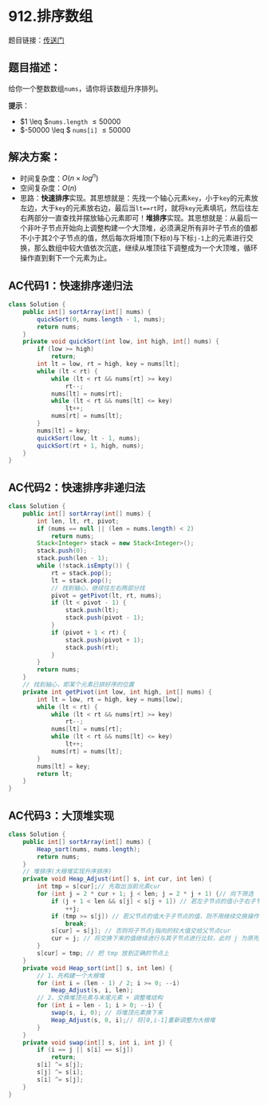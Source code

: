 # 912.排序数组
题目链接：[传送门](https://leetcode-cn.com/problems/sort-an-array/)

## 题目描述：
给你一个整数数组`nums`，请你将该数组升序排列。

**提示**：

- $1 \leq $`nums.length` $\leq 50000$
- $-50000 \leq $ `nums[i]` $\leq 50000$

## 解决方案：
- 时间复杂度：$O(n × log^n)$
- 空间复杂度：$O(n)$
- 思路：**快速排序**实现。其思想就是：先找一个轴心元素`key`，小于`key`的元素放左边，大于`key`的元素放右边，最后当`lt==rt`时，就将`key`元素填坑，然后往左右两部分一直查找并摆放轴心元素即可！**堆排序**实现。其思想就是：从最后一个非叶子节点开始向上调整构建一个大顶堆，必须满足所有非叶子节点的值都不小于其2个子节点的值，然后每次将堆顶(下标`0`)与下标`j-1`上的元素进行交换，那么数组中较大值依次沉底，继续从堆顶往下调整成为一个大顶堆，循环操作直到剩下一个元素为止。

## AC代码1：快速排序递归法
```java
class Solution {
	public int[] sortArray(int[] nums) {
		quickSort(0, nums.length - 1, nums);
		return nums;
	}
	private void quickSort(int low, int high, int[] nums) {
		if (low >= high)
			return;
		int lt = low, rt = high, key = nums[lt];
		while (lt < rt) {
			while (lt < rt && nums[rt] >= key)
				rt--;
			nums[lt] = nums[rt];
			while (lt < rt && nums[lt] <= key)
				lt++;
			nums[rt] = nums[lt];
		}
		nums[lt] = key;
		quickSort(low, lt - 1, nums);
		quickSort(rt + 1, high, nums);
	}
}
```

## AC代码2：快速排序非递归法
```java
class Solution {
	public int[] sortArray(int[] nums) {
		int len, lt, rt, pivot;
		if (nums == null || (len = nums.length) < 2)
			return nums;
		Stack<Integer> stack = new Stack<Integer>();
		stack.push(0);
		stack.push(len - 1);
		while (!stack.isEmpty()) {
			rt = stack.pop();
			lt = stack.pop();
			// 找到轴心，继续往左右两部分找
			pivot = getPivot(lt, rt, nums);
			if (lt < pivot - 1) {
				stack.push(lt);
				stack.push(pivot - 1);
			}
			if (pivot + 1 < rt) {
				stack.push(pivot + 1);
				stack.push(rt);
			}
		}
		return nums;
	}
	// 找到轴心，即某个元素已排好序的位置
	private int getPivot(int low, int high, int[] nums) {
		int lt = low, rt = high, key = nums[low];
		while (lt < rt) {
			while (lt < rt && nums[rt] >= key)
				rt--;
			nums[lt] = nums[rt];
			while (lt < rt && nums[lt] <= key)
				lt++;
			nums[rt] = nums[lt];
		}
		nums[lt] = key;
		return lt;
	}
}
```

## AC代码3：大顶堆实现
```java
class Solution {
	public int[] sortArray(int[] nums) {
		Heap_sort(nums, nums.length);
		return nums;
	}
	// 堆排序(大根堆实现升序排序)
	private void Heap_Adjust(int[] s, int cur, int len) {
		int tmp = s[cur];// 先取出当前元素cur
		for (int j = 2 * cur + 1; j < len; j = 2 * j + 1) {// 向下筛选
			if (j + 1 < len && s[j] < s[j + 1]) // 若左子节点的值小于右子节点，则j指向右子节点
				++j;
			if (tmp >= s[j]) // 若父节点的值大于子节点的值，则不用继续交换操作
				break;
			s[cur] = s[j]; // 否则将子节点j指向的较大值交给父节点cur
			cur = j; // 将交换下来的值继续进行与其子节点进行比较，此时 j 为原先那个较小值
		}
		s[cur] = tmp; // 把 tmp 放到正确的节点上
	}
	private void Heap_sort(int[] s, int len) {
		// 1、先构建一个大根堆
		for (int i = (len - 1) / 2; i >= 0; --i)
			Heap_Adjust(s, i, len);
		// 2、交换堆顶元素与末尾元素 + 调整堆结构
		for (int i = len - 1; i > 0; --i) {
			swap(s, i, 0); // 将堆顶元素换下来
			Heap_Adjust(s, 0, i);// 将[0,i-1]重新调整为大根堆
		}
	}
	private void swap(int[] s, int i, int j) {
		if (i == j || s[i] == s[j])
			return;
		s[i] ^= s[j];
		s[j] ^= s[i];
		s[i] ^= s[j];
	}
}
```